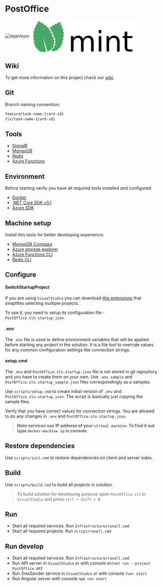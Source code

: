 # PostOffice

<img alt="AppVeyor" src="https://ci.appveyor.com/api/projects/status/jwba6m4ilyksdf5w?svg=true">

<img align="center" src="/docs/images/logo.png" width="350"/>

## Wiki

To get more information on this project check our [wiki](https://github.com/iamprovidence/PostOffice/wiki).


## Git

Branch naming convention:
```diff
feature/task-name-{card-id}
fix/task-name-{card-id}
```

## Tools

- [SignalR](https://dotnet.microsoft.com/apps/aspnet/real-time)
- [MongoDB](https://www.mongodb.com/)
- [Redis](https://redis.io/)
- [Azure Functions](https://azure.microsoft.com/ru-ru/downloads/)

## Environment

Before starting verify you have all required tools installed and configured:

- [Docker](https://www.docker.com/get-started)
- [.NET Core SDK v3.1](https://dotnet.microsoft.com/download)
- [Azure SDK](https://azure.microsoft.com/ru-ru/downloads/)

## Machine setup

Install this tools for better developing experience:

- [MongoDB Compass](https://www.mongodb.com/products/compass)
- [Azure storage explorer](https://azure.microsoft.com/da-dk/features/storage-explorer/)
- [Azure Functions CLI](https://www.npmjs.com/package/azure-functions-core-tools)
- [Redis CLI](https://github.com/microsoftarchive/redis/releases/tag/win-3.2.100)

## Configure

#### SwitchStartupProject

If you are using ``VisualStudio`` you can download [this extensions](https://heptapod.host/thirteen/switchstartupproject) that simplifies selecting multiple projects.

To use it, you need to setup its configuration file - ``PostOffice.sln.startup.json``.

#### .env

The ``.env`` file is used to define environment variables that will be applied before starting any project in the solution. 
It is a file tool to override values for any common configuration settings like connection strings.

#### setup.cmd

The ``.env`` and ``PostOffice.sln.startup.json`` file is not stored in git repository and you have to create them on your own. 
Use ``.env.sample`` and ``PostOffice.sln.startup_sample.json`` files correspondingly as a samples.

Use ``scripts/setup.cmd`` to create initial version of ``.env`` and ``PostOffice.sln.startup.json``. 
The script is basically just copying the sample files.

Verify that you have correct values for connection strings. 
You are allowed to do any changes in ``.env`` and ``PostOffice.sln.startup.json``. 

> **Note services use IP address  of your ``virtual machine``. To find it out type ``docker-machine ip`` in console**

## Restore dependencies

Use ``scripts/init.cmd`` to restore dependencies on client and server sides.

## Build

Use ``scripts/build.cmd`` to build all projects in solution.

> To build solution for developing purpose open ``PostOffice.sln`` in ``VisualStudio`` and press ``ctrl + shift + B``

## Run

- Start all required services. Run ``Infrastructure/runall.cmd``
- Start all required projects. Run ``script/runall.cmd``

## Run develop

- Start all required services. Run ``Infrastructure/runall.cmd``
- Run API server in ``VisualStudio`` or with console ``dotnet run --project PostOffice.API``
- Run SmsSender service in ``VisualStudio`` or with console ``func start``
- Run Angular server with console ``npm run start``
